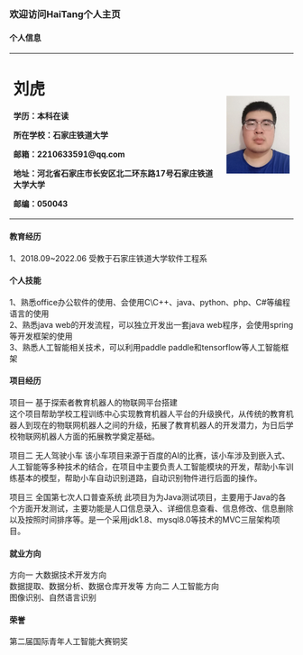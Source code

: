 ### 欢迎访问HaiTang个人主页

#### 个人信息

<table border="0">
  <tr>
    <td width="75%">
      <h1>刘虎</h1>
      <p><b>学历：本科在读</b></p>
      <p><b>所在学校：石家庄铁道大学</b></p>
      <p><b>邮箱：2210633591@qq.com</b></p>
      <p><b>地址：河北省石家庄市长安区北二环东路17号石家庄铁道大学大学</b></p>
      <p><b>邮编：050043</b></p>
    </td>
    <td width="25%">
      <img src="/1.jpg" width="100%">
    </td>
  </tr>
</table>

#### 教育经历

  1、2018.09~2022.06   受教于石家庄铁道大学软件工程系
  
#### 个人技能

 1、熟悉office办公软件的使用、会使用C\C++、java、python、php、C#等编程语言的使用  
 2、熟悉java web的开发流程，可以独立开发出一套java web程序，会使用spring等开发框架的使用  
 3、熟悉人工智能相关技术，可以利用paddle paddle和tensorflow等人工智能框架  
  
#### 项目经历

  项目一   基于探索者教育机器人的物联网平台搭建  
       这个项目帮助学校工程训练中心实现教育机器人平台的升级换代，从传统的教育机器人到现在的物联网机器人之间的升级，拓展了教育机器人的开发潜力，为日后学校物联网机器人方面的拓展教学奠定基础。    
        
  项目二   无人驾驶小车
        该小车项目来源于百度的AI的比赛，该小车涉及到嵌入式、人工智能等多种技术的结合，在项目中主要负责人工智能模块的开发，帮助小车训练基本的模型，帮助小车自动识别道路，自动识别物件进行后面的操作。  
  
  项目三   全国第七次人口普查系统
        此项目为为Java测试项目，主要用于Java的各个方面开发测试，主要功能是人口信息录入、详细信息查看、信息修改、信息删除以及按照时间排序等。是一个采用jdk1.8、mysql8.0等技术的MVC三层架构项目。  
        
#### 就业方向

  方向一   大数据技术开发方向  
        数据提取、数据分析、数据仓库开发等
  方向二   人工智能方向  
        图像识别、自然语言识别

#### 荣誉

   第二届国际青年人工智能大赛铜奖
    



